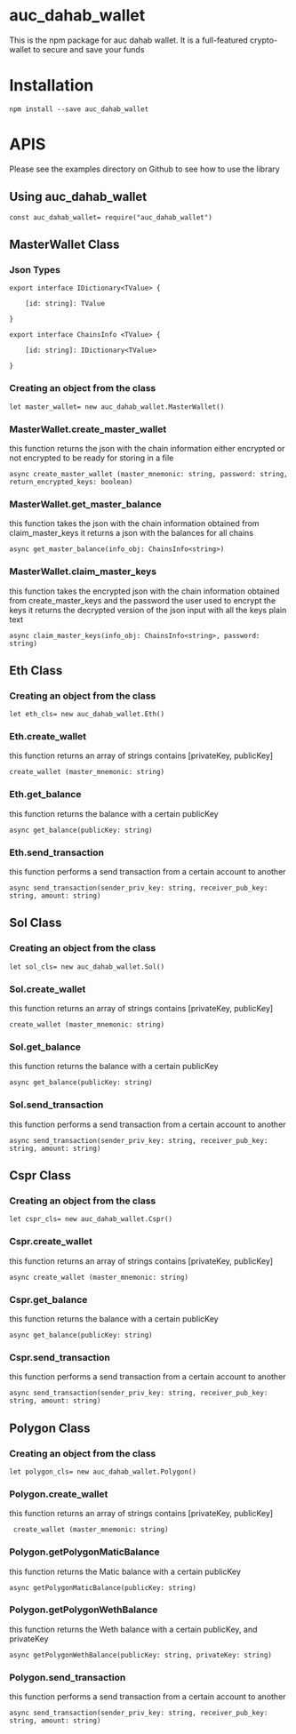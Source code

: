 # auc_dahab_wallet
This is the npm package for auc dahab wallet. It is a full-featured crypto-wallet to secure and save your funds

# Installation
```
npm install --save auc_dahab_wallet
```

# APIS
Please see the examples directory on Github to see how to use the library
## Using auc_dahab_wallet
```
const auc_dahab_wallet= require("auc_dahab_wallet")
```
## MasterWallet Class

### Json Types
```
export interface IDictionary<TValue> {

    [id: string]: TValue

}

export interface ChainsInfo <TValue> {

    [id: string]: IDictionary<TValue>
    
}
```
### Creating an object from the class
```
let master_wallet= new auc_dahab_wallet.MasterWallet()
```
### MasterWallet.create_master_wallet
this function returns the json with the chain information either encrypted or not encrypted to be ready for storing in a file 
```
async create_master_wallet (master_mnemonic: string, password: string, return_encrypted_keys: boolean)
```

### MasterWallet.get_master_balance
this function takes the json with the chain information obtained from claim_master_keys
it returns a json with the balances for all chains

```
async get_master_balance(info_obj: ChainsInfo<string>)
```

### MasterWallet.claim_master_keys
this function takes the encrypted json with the chain information obtained from create_master_keys and the password the user used to encrypt the keys
it returns the decrypted version of the json input with all the keys plain text

```
async claim_master_keys(info_obj: ChainsInfo<string>, password: string)
```


## Eth Class

### Creating an object from the class
```
let eth_cls= new auc_dahab_wallet.Eth()
```

### Eth.create_wallet
this function returns an array of strings contains [privateKey, publicKey]
```
create_wallet (master_mnemonic: string)
```

### Eth.get_balance
this function returns the balance with a certain publicKey
```
async get_balance(publicKey: string)
```

### Eth.send_transaction
this function performs a send transaction from a certain account to another 
```
async send_transaction(sender_priv_key: string, receiver_pub_key: string, amount: string)
```

## Sol Class

### Creating an object from the class
```
let sol_cls= new auc_dahab_wallet.Sol()
```

### Sol.create_wallet
this function returns an array of strings contains [privateKey, publicKey]
```
create_wallet (master_mnemonic: string)
```

### Sol.get_balance
this function returns the balance with a certain publicKey
```
async get_balance(publicKey: string)
```

### Sol.send_transaction
this function performs a send transaction from a certain account to another 
```
async send_transaction(sender_priv_key: string, receiver_pub_key: string, amount: string)
```

## Cspr Class

### Creating an object from the class
```
let cspr_cls= new auc_dahab_wallet.Cspr()
```

### Cspr.create_wallet
this function returns an array of strings contains [privateKey, publicKey]
```
async create_wallet (master_mnemonic: string)
```

### Cspr.get_balance
this function returns the balance with a certain publicKey
```
async get_balance(publicKey: string)
```

### Cspr.send_transaction
this function performs a send transaction from a certain account to another 
```
async send_transaction(sender_priv_key: string, receiver_pub_key: string, amount: string)
```


## Polygon Class

### Creating an object from the class
```
let polygon_cls= new auc_dahab_wallet.Polygon()
```

### Polygon.create_wallet
this function returns an array of strings contains [privateKey, publicKey]
```
 create_wallet (master_mnemonic: string)
```

### Polygon.getPolygonMaticBalance
this function returns the Matic balance with a certain publicKey
```
async getPolygonMaticBalance(publicKey: string)
```

### Polygon.getPolygonWethBalance
this function returns the Weth balance with a certain publicKey, and privateKey
```
async getPolygonWethBalance(publicKey: string, privateKey: string)
```

### Polygon.send_transaction
this function performs a send transaction from a certain account to another 
```
async send_transaction(sender_priv_key: string, receiver_pub_key: string, amount: string)
```


